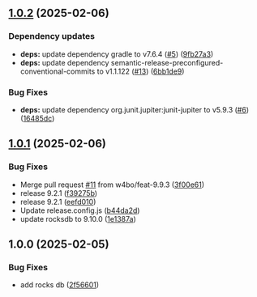 ## [1.0.2](https://github.com/w4bo/docker-rocksdb/compare/1.0.1...1.0.2) (2025-02-06)

### Dependency updates

* **deps:** update dependency gradle to v7.6.4 ([#5](https://github.com/w4bo/docker-rocksdb/issues/5)) ([9fb27a3](https://github.com/w4bo/docker-rocksdb/commit/9fb27a32107123e7873852828835b185c8c1dc03))
* **deps:** update dependency semantic-release-preconfigured-conventional-commits to v1.1.122 ([#13](https://github.com/w4bo/docker-rocksdb/issues/13)) ([6bb1de9](https://github.com/w4bo/docker-rocksdb/commit/6bb1de9e8ccfc29fbe30c735e60b202627b8f80d))

### Bug Fixes

* **deps:** update dependency org.junit.jupiter:junit-jupiter to v5.9.3 ([#6](https://github.com/w4bo/docker-rocksdb/issues/6)) ([16485dc](https://github.com/w4bo/docker-rocksdb/commit/16485dc84b8e35e6c65f43d4625e3697dace9c90))

## [1.0.1](https://github.com/w4bo/docker-rocksdb/compare/1.0.0...1.0.1) (2025-02-06)

### Bug Fixes

* Merge pull request [#11](https://github.com/w4bo/docker-rocksdb/issues/11) from w4bo/feat-9.9.3 ([3f00e61](https://github.com/w4bo/docker-rocksdb/commit/3f00e616c2ca53cbcd8b2f27c4b6a995a8c60ade))
* release 9.2.1 ([f39275b](https://github.com/w4bo/docker-rocksdb/commit/f39275bdf3edf8ac93300bb0f3b5ad389c1bc48b))
* release 9.2.1 ([eefd010](https://github.com/w4bo/docker-rocksdb/commit/eefd010692e01323822f2c0dc4acefbdd91d6346))
* Update release.config.js ([b44da2d](https://github.com/w4bo/docker-rocksdb/commit/b44da2d53ae79cd4638e99720a672dd33243b887))
* update rocksdb to 9.10.0 ([1e1387a](https://github.com/w4bo/docker-rocksdb/commit/1e1387aa94498896ed35c2d6c62f96e8db346846))

## 1.0.0 (2025-02-05)

### Bug Fixes

* add rocks db ([2f56601](https://github.com/w4bo/docker-rocksdb/commit/2f56601922cf67adfd4fbd5fe8116d87384335b2))
